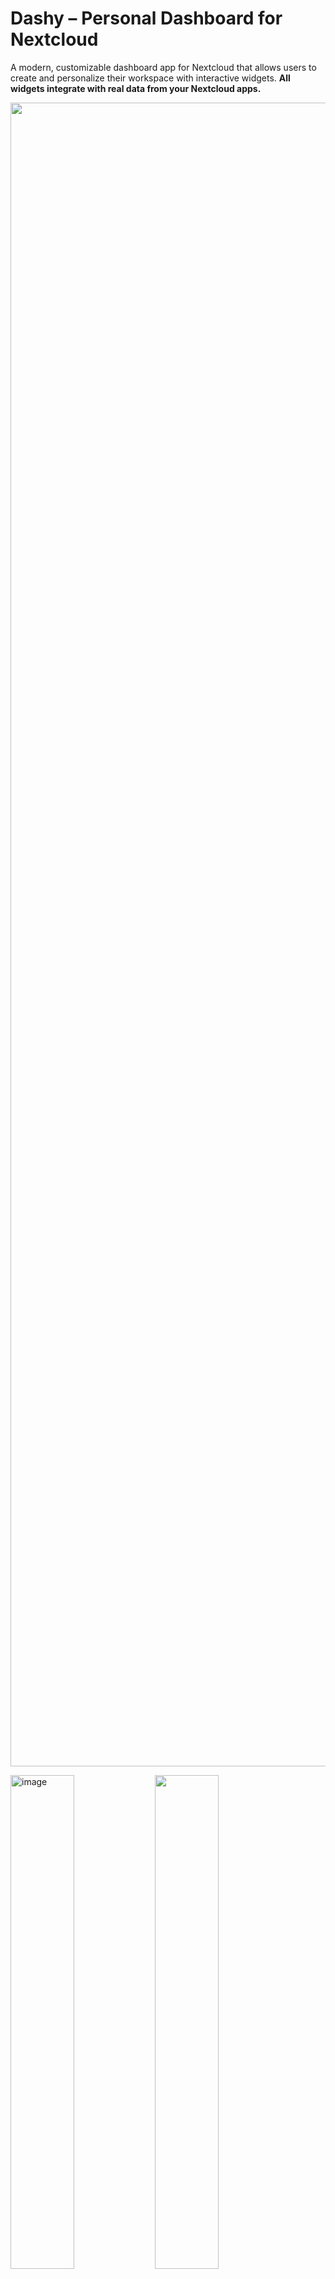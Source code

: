 # Dashy – Personal Dashboard for Nextcloud

A modern, customizable dashboard app for Nextcloud that allows users to create and personalize their workspace with interactive widgets. **All widgets integrate with real data from your Nextcloud apps.**

<img width="5088" height="2662"  src="https://github.com/user-attachments/assets/505bf542-e7b6-417e-9165-3b14b1a02895" />
<p float="left">
  <img alt="image" src="https://github.com/user-attachments/assets/dd37d4b9-fb5a-45ae-9fec-79758f6ffeb1" width="45%" />
  <img src="https://github.com/user-attachments/assets/5c71b774-5eb5-4310-99a9-07ab1f701efe" width="45%" />
</p>


[![License: AGPL v3](https://img.shields.io/badge/License-AGPL%20v3-blue.svg)](https://www.gnu.org/licenses/agpl-3.0)
[![Nextcloud App Store](https://img.shields.io/badge/Nextcloud-App%20Store-blue)](https://apps.nextcloud.com/)

## ✨ Overview

Dashy transforms your Nextcloud experience by providing a personalized dashboard where you can view and manage your most important information at a glance. Built with modern web technologies and following Nextcloud's design principles, Dashy offers a seamless integration with your existing workflow.

## 🚀 Features

### 🎯 Personalized Dashboard
- **Individual customization**: Each user creates their own unique dashboard
- **Persistent storage**: Dashboard configurations are saved per user
- **Intuitive interface**: Drag-and-drop functionality for easy management
- **Responsive design**: Works seamlessly across desktop and mobile devices

### 📐 Flexible Grid System
- **12-column layout**: Based on `vue-grid-layout` for maximum flexibility
- **Drag & drop**: Move widgets freely to create your perfect layout
- **Resizable widgets**: Adjust widget sizes to fit your content
- **Real-time updates**: Changes are saved automatically

### 🧩 Available Widgets (Real Data Integration)

#### 📅 Calendar Widget
- **Native integration** with Nextcloud Calendar app
- Displays upcoming events for the next 30 days
- Multi-calendar support with color coding
- Configurable event display count
- Shows location, time, and calendar information
- Click to view event details

#### ✅ Tasks Widget
- **Direct integration** with Nextcloud Tasks app
- Real-time task synchronization
- Create new tasks directly from the widget
- Mark tasks as complete with one click
- Delete tasks with confirmation
- Auto-refresh every 30 seconds
- Configurable maximum task display count

#### 🕐 Clock Widget
- Real-time clock with live updates
- 12-hour or 24-hour format options
- Optional seconds display
- Timezone information (optional)
- Elegant, minimal design

#### 🌤️ Weather Widget
- **Live weather data** from OpenWeatherMap API
- Current conditions for any location worldwide
- Temperature (actual and feels-like)
- Humidity, wind speed, and weather descriptions
- Configurable units (Celsius/Fahrenheit)
- Auto-refresh every 10 minutes
- Beautiful weather icons

#### 📝 Notes Widget
- **Integration** with Nextcloud Notes app
- Display recent notes from your Notes app
- Create and edit notes directly in the widget
- Folder-based organization support
- Quick preview and full edit capabilities
- Seamless sync with Notes app

### ⚙️ Widget Configuration
- Individual settings for each widget instance
- Easy access via gear icon in widget header
- Real-time preview of setting changes
- Persistent configuration storage
- Export/import capabilities (planned)

## 📦 Installation

### Requirements
- Nextcloud 25 or later
- PHP 8.0 or later
- Node.js 16 or later (for development)

### Quick Installation
1. **Download** the app to your Nextcloud apps directory:
   ```bash
   cd /path/to/nextcloud/apps
   git clone https://github.com/your-repo/dashy.git
   ```

2. **Install dependencies** and build:
   ```bash
   cd dashy
   npm install
   npm run build
   ```

3. **Enable the app** in Nextcloud:
   ```bash
   # Via OCC command
   sudo -u www-data php occ app:enable dashy
   
   # Or via the Nextcloud web interface:
   # Settings → Apps → Disabled Apps → Dashy → Enable
   ```

### Configuration

#### Weather Widget Setup
The Weather Widget requires an OpenWeatherMap API key for real weather data:

1. Get a free API key from [OpenWeatherMap](https://openweathermap.org/api)
2. Configure it in Nextcloud:
   ```bash
   sudo -u www-data php occ config:app:set dashy openweather_api_key --value="YOUR_API_KEY_HERE"
   ```

See [WEATHER_CONFIG.md](./WEATHER_CONFIG.md) for detailed weather configuration.

### Required Nextcloud Apps
For full functionality, these Nextcloud apps should be installed:

- **📅 Calendar**: Required for Calendar Widget
- **✅ Tasks**: Required for Tasks Widget  
- **📝 Notes**: Required for Notes Widget

*Note: Widgets will work without their corresponding apps but will show empty/no data.*

## 🏗️ Architecture & Technical Details

### Frontend Stack
- **Vue.js 2.7**: Modern reactive frontend framework
- **@nextcloud/vue**: Official Nextcloud UI component library
- **vue-grid-layout**: Drag & drop grid system for widget management
- **vue-material-design-icons**: Consistent iconography
- **@nextcloud/axios**: HTTP client for API communication
- **Vite**: Fast build tool and development server
- **SCSS**: Advanced CSS preprocessing

### Backend Stack
- **PHP 8+**: Server-side logic and API endpoints
- **Nextcloud App Framework**: Deep integration with Nextcloud ecosystem
- **OCS API**: RESTful API following Nextcloud standards
- **Calendar Manager**: Direct integration with Calendar app
- **Database Access**: Efficient data handling for Tasks and Notes

### Project Structure
```
dashy/
├── src/                    # Frontend Vue components
│   ├── components/
│   │   ├── widgets/       # Individual widget components
│   │   └── settings/      # Widget configuration components
│   ├── assets/            # Static assets
│   └── App.vue           # Main application component
├── lib/                   # Backend PHP logic
│   ├── Controller/        # API controllers
│   ├── Service/          # Business logic services
│   └── Migration/        # Database migrations
├── templates/             # PHP templates
├── css/                   # Compiled CSS files
├── appinfo/              # App metadata and routes
└── tests/                # Unit and integration tests
```

## 🔌 API Reference

The app provides a comprehensive REST API for dashboard and widget management:

### Dashboard Management
- `GET /apps/dashy/api/dashboard` - Load user's dashboard configuration
- `POST /apps/dashy/api/dashboard` - Save dashboard configuration

### Calendar Integration
- `GET /apps/dashy/api/calendar/events` - Fetch upcoming calendar events
- Parameters: `limit`, `calendar_ids`

### Tasks Integration
- `GET /apps/dashy/api/tasks` - Retrieve user tasks
- `POST /apps/dashy/api/tasks` - Create new task
- `PUT /apps/dashy/api/tasks/{id}` - Update existing task
- `DELETE /apps/dashy/api/tasks/{id}` - Delete task

### Notes Integration
- `GET /apps/dashy/api/notes` - Fetch notes from specified folder
- `POST /apps/dashy/api/notes` - Create new note
- `PUT /apps/dashy/api/notes/{id}` - Update note
- Parameters: `folder` (optional)

### Weather Integration
- `GET /apps/dashy/api/weather` - Get weather data for location
- Parameters: `location` (required), `unit` (metric/imperial)

*Full API documentation available in [openapi.json](./openapi.json)*

## 🛠️ Development

### Development Setup
1. **Clone the repository**:
   ```bash
   git clone https://github.com/your-repo/dashy.git
   cd dashy
   ```

2. **Install dependencies**:
   ```bash
   npm install
   ```

3. **Start development server**:
   ```bash
   npm run dev
   ```
   This starts Vite dev server with hot module replacement for rapid development.

### Available Scripts
```bash
# Development
npm run dev          # Start development server with HMR
npm run build        # Build for production
npm run preview      # Preview production build

# Code Quality
npm run lint         # ESLint for JavaScript/Vue
npm run stylelint    # Stylelint for CSS/SCSS
npm run lint:fix     # Auto-fix linting issues

# Testing
npm run test         # Run unit tests (if available)
```

### Building for Production
```bash
npm run build
```
This creates optimized bundles in the `js/` and `css/` directories.

### Code Style
- **ESLint**: JavaScript/Vue linting with Nextcloud configuration
- **Stylelint**: CSS/SCSS linting for consistent styles
- **Prettier**: Code formatting (recommended)

### Contributing Guidelines
1. Fork the repository
2. Create a feature branch: `git checkout -b feature/amazing-feature`
3. Make your changes following the code style
4. Run linting: `npm run lint`
5. Test your changes thoroughly
6. Commit using conventional commits: `git commit -m 'feat: add amazing feature'`
7. Push to your branch: `git push origin feature/amazing-feature`
8. Open a Pull Request

## 🔧 Extending Dashy

### Creating New Widgets
Dashy's widget system is designed to be easily extensible:

1. **Create widget component** in `src/components/widgets/`:
   ```vue
   <!-- YourWidget.vue -->
   <template>
     <div class="your-widget">
       <!-- Widget content -->
     </div>
   </template>
   ```

2. **Create settings component** in `src/components/widgets/`:
   ```vue
   <!-- YourWidgetSettings.vue -->
   <template>
     <div class="widget-settings">
       <!-- Settings form -->
     </div>
   </template>
   ```

3. **Register the widget** in `src/App.vue`:
   ```javascript
   import YourWidget from './components/widgets/YourWidget.vue'
   import YourWidgetSettings from './components/widgets/YourWidgetSettings.vue'
   
   // Add to components and availableWidgets
   ```

4. **Add backend endpoints** (if needed) in `lib/Controller/`

5. **Update API documentation** in `openapi.json`

### Widget Development Guidelines
- Follow Nextcloud design principles
- Implement proper error handling
- Add loading states for async operations
- Support responsive design
- Include proper accessibility attributes
- Document configuration options

## 🗺️ Roadmap

### Completed ✅
- [x] Calendar integration with Nextcloud Calendar app
- [x] Tasks integration with Nextcloud Tasks app  
- [x] Weather API integration with OpenWeatherMap
- [x] Notes integration with Nextcloud Notes app
- [x] Drag & drop grid layout system
- [x] Per-user dashboard persistence
- [x] Responsive design for mobile/desktop
- [x] Widget settings and configuration

### In Progress 🚧
- [ ] RSS Feed Widget for news aggregation
- [ ] Enhanced Notes Widget with folder management
- [ ] Widget themes and customization options
- [ ] Performance optimizations

### Planned 🎯
- [ ] **Mail Widget**: Integration with Nextcloud Mail app
- [ ] **News Widget**: Integration with Nextcloud News app
- [ ] **Files Widget**: Recent files and quick access
- [ ] **Bookmarks Widget**: Integration with Nextcloud Bookmarks
- [ ] **Contacts Widget**: Quick contact access and search
- [ ] **Shared Widgets**: Share widgets between users
- [ ] **Dashboard Templates**: Pre-configured dashboard layouts
- [ ] **Export/Import**: Dashboard configuration backup and restore
- [ ] **Widget Marketplace**: Community-contributed widgets
- [ ] **Advanced Theming**: Custom colors and styling options
- [ ] **Keyboard Shortcuts**: Power-user navigation
- [ ] **Mobile App**: Native mobile application

### Community Requests 💡
Have an idea for a new widget or feature? [Open an issue](https://github.com/your-repo/dashy/issues) to discuss it!

## 🤝 Contributing

We welcome contributions from the community! Here's how you can help:

### Ways to Contribute
- 🐛 **Bug Reports**: Found a bug? [Create an issue](https://github.com/your-repo/dashy/issues)
- 💡 **Feature Requests**: Have an idea? [Discuss it](https://github.com/your-repo/dashy/discussions)
- 🔧 **Code Contributions**: Submit pull requests with improvements
- 📖 **Documentation**: Help improve our docs and guides
- 🌐 **Translations**: Help translate Dashy to your language
- 🧪 **Testing**: Test new features and report feedback

### Development Community
- **Forum**: [Nextcloud Community Forum](https://help.nextcloud.com/c/dev/11)
- **Chat**: [Nextcloud Community Chat](https://cloud.nextcloud.com/call/xs25tz5y)
- **GitHub**: [Project Repository](https://github.com/your-repo/dashy)

## 📄 License

This project is licensed under the **AGPL-3.0-or-later** license. See the [LICENSE](LICENSE) file for details.

### Third-Party Licenses
- Vue.js: MIT License
- @nextcloud/vue: AGPL-3.0
- vue-grid-layout: MIT License
- OpenWeatherMap API: API Terms of Service

## 🙏 Acknowledgments

- **Nextcloud Team**: For the amazing platform and Vue components
- **Vue.js Community**: For the excellent framework and ecosystem
- **OpenWeatherMap**: For providing weather data
- **Contributors**: Everyone who has contributed to making Dashy better

---

**Made with ❤️ for the Nextcloud community**

*If you find Dashy useful, consider giving it a ⭐ on GitHub and sharing it with others!*
